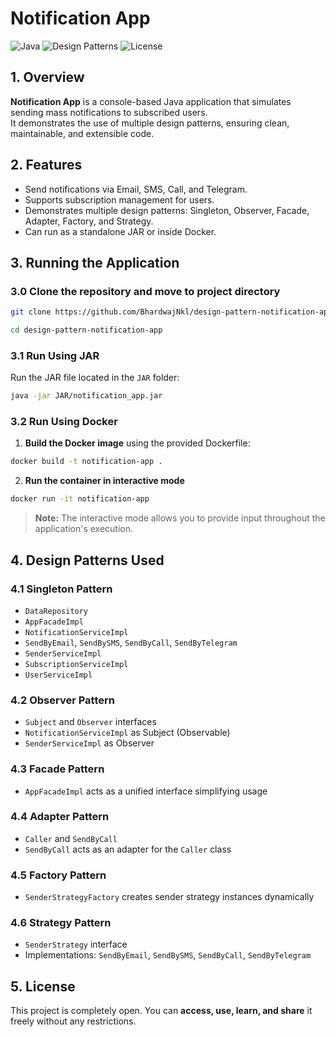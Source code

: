 # Notification App

![Java](https://img.shields.io/badge/Language-Java-blue)
![Design Patterns](https://img.shields.io/badge/Design%20Patterns-Multiple-orange)
![License](https://img.shields.io/badge/License-Free-lightgrey)

## 1. Overview
**Notification App** is a console-based Java application that simulates sending mass notifications to subscribed users.  
It demonstrates the use of multiple design patterns, ensuring clean, maintainable, and extensible code.

## 2. Features
- Send notifications via Email, SMS, Call, and Telegram.
- Supports subscription management for users.
- Demonstrates multiple design patterns: Singleton, Observer, Facade, Adapter, Factory, and Strategy.
- Can run as a standalone JAR or inside Docker.

## 3. Running the Application
### 3.0 Clone the repository and move to project directory
```bash
git clone https://github.com/BhardwajNkl/design-pattern-notification-app.git

cd design-pattern-notification-app
```
### 3.1 Run Using JAR
Run the JAR file located in the `JAR` folder:
```bash
java -jar JAR/notification_app.jar
```

### 3.2 Run Using Docker

1. **Build the Docker image** using the provided Dockerfile:
```bash
docker build -t notification-app .
```
2. **Run the container in interactive mode**
```bash
docker run -it notification-app
```
> **Note:** The interactive mode allows you to provide input throughout the application's execution.

## 4. Design Patterns Used
### 4.1 Singleton Pattern
- `DataRepository`
- `AppFacadeImpl`
- `NotificationServiceImpl`
- `SendByEmail`, `SendBySMS`, `SendByCall`, `SendByTelegram`
- `SenderServiceImpl`
- `SubscriptionServiceImpl`
- `UserServiceImpl`

### 4.2 Observer Pattern
- `Subject` and `Observer` interfaces
- `NotificationServiceImpl` as Subject (Observable)
- `SenderServiceImpl` as Observer

### 4.3 Facade Pattern
- `AppFacadeImpl` acts as a unified interface simplifying usage

### 4.4 Adapter Pattern
- `Caller` and `SendByCall`
- `SendByCall` acts as an adapter for the `Caller` class

### 4.5 Factory Pattern
- `SenderStrategyFactory` creates sender strategy instances dynamically

### 4.6 Strategy Pattern
- `SenderStrategy` interface
- Implementations: `SendByEmail`, `SendBySMS`, `SendByCall`, `SendByTelegram`

## 5. License
This project is completely open. You can **access, use, learn, and share** it freely without any restrictions.
